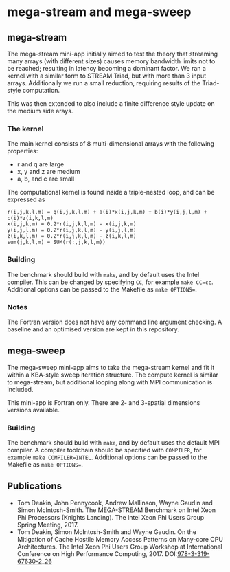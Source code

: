 # mega-stream and mega-sweep

## mega-stream

The mega-stream mini-app initially aimed to test the theory that streaming many arrays (with different sizes)
causes memory bandwidth limits not to be reached; resulting in latency becoming a dominant factor.
We ran a kernel with a similar form to STREAM Triad, but with more than 3 input arrays.
Additionally we run a small reduction, requiring results of the Triad-style computation.

This was then extended to also include a finite difference style update on the medium side arays.

### The kernel

The main kernel consists of 8 multi-dimensional arrays with the following properties:

 * r and q are large
 * x, y and z are medium
 * a, b, and c are small

The computational kernel is found inside a triple-nested loop, and can be expressed as

```
r(i,j,k,l,m) = q(i,j,k,l,m) + a(i)*x(i,j,k,m) + b(i)*y(i,j,l,m) + c(i)*z(i,k,l,m)
x(i,j,k,m) = 0.2*r(i,j,k,l,m) - x(i,j,k,m)
y(i,j,l,m) = 0.2*r(i,j,k,l,m) - y(i,j,l,m)
z(i,k,l,m) = 0.2*r(i,j,k,l,m) - z(i,k,l,m)
sum(j,k,l,m) = SUM(r(:,j,k,l,m))
```

### Building

The benchmark should build with `make`, and by default uses the Intel compiler.
This can be changed by specifying `CC`, for example `make CC=cc`.
Additional options can be passed to the Makefile as `make OPTIONS=`.

### Notes

The Fortran version does not have any command line argument checking.
A baseline and an optimised version are kept in this repository.


## mega-sweep

The mega-sweep mini-app aims to take the mega-stream kernel and fit it within a KBA-style sweep iteration structure.
The compute kernel is similar to mega-stream, but additional looping along with MPI communication is included.

This mini-app is Fortran only. There are 2- and 3-spatial dimensions versions available.

### Building

The benchmark should build with `make`, and by default uses the default MPI compiler.
A compiler toolchain should be specified with `COMPILER`, for example `make COMPILER=INTEL`.
Additional options can be passed to the Makefile as `make OPTIONS=`.


## Publications

- Tom Deakin, John Pennycook, Andrew Mallinson, Wayne Gaudin and Simon McIntosh-Smith. The MEGA-STREAM Benchmark on Intel Xeon Phi Processors (Knights Landing). The Intel Xeon Phi Users Group Spring Meeting, 2017.
- Tom Deakin, Simon McIntosh-Smith and Wayne Gaudin. On the Mitigation of Cache Hostile Memory Access Patterns on Many-core CPU Architectures. The Intel Xeon Phi Users Group Workshop at International Conference on High Performance Computing, 2017. DOI:[978-3-319-67630-2_26](https://link.springer.com/chapter/10.1007/978-3-319-67630-2_26)

